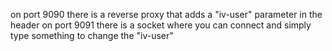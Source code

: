 on port 9090 there is a reverse proxy that adds a "iv-user" parameter in the header
on port 9091 there is a socket where you can connect and simply type something to change the "iv-user"
